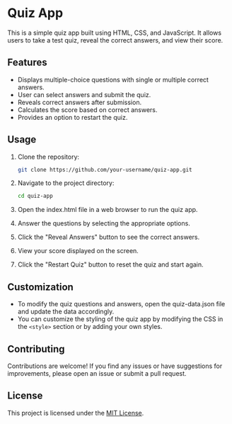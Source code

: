 # Quiz App

This is a simple quiz app built using HTML, CSS, and JavaScript. It allows users to take a test quiz, reveal the correct answers, and view their score.

## Features

- Displays multiple-choice questions with single or multiple correct answers.
- User can select answers and submit the quiz.
- Reveals correct answers after submission.
- Calculates the score based on correct answers.
- Provides an option to restart the quiz.

## Usage

1. Clone the repository:

   ```bash
   git clone https://github.com/your-username/quiz-app.git

2. Navigate to the project directory:
   ```bash
   cd quiz-app

3. Open the index.html file in a web browser to run the quiz app.
4. Answer the questions by selecting the appropriate options.
5. Click the "Reveal Answers" button to see the correct answers.
6. View your score displayed on the screen.
7. Click the "Restart Quiz" button to reset the quiz and start again.

## Customization

- To modify the quiz questions and answers, open the quiz-data.json file and update the data accordingly.
- You can customize the styling of the quiz app by modifying the CSS in the ```<style>``` section or by adding your own styles.

## Contributing
Contributions are welcome! If you find any issues or have suggestions for improvements, please open an issue or submit a pull request.

## License
This project is licensed under the [MIT License](https://chat.openai.com/LICENSE).